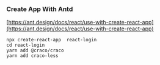 ### Create App With Antd

[https://ant.design/docs/react/use-with-create-react-app](https://ant.design/docs/react/use-with-create-react-app)

```
npx create-react-app  react-login
cd react-login
yarn add @craco/craco
yarn add craco-less
```
